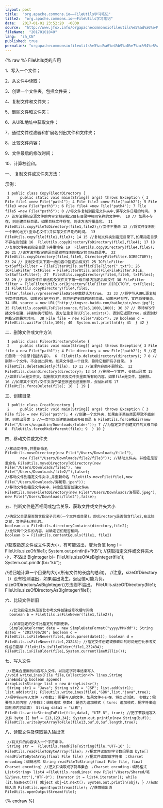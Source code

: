 ```yaml
---
layout: post
title:  "org.apache.commons.io——FileUtils学习笔记"
title2:  "org.apache.commons.io——FileUtils学习笔记"
date:   2017-01-01 23:52:20  +0800
source:  "http://www.jfox.info/orgapachecommonsiofileutils%e5%ad%a6%e4%b9%a0%e7%ac%94%e8%ae%b0.html"
fileName:  "20170101040"
lang:  "zh_CN"
published: true
permalink: "orgapachecommonsiofileutils%e5%ad%a6%e4%b9%a0%e7%ac%94%e8%ae%b0.html"
---
```

{% raw %}
FileUtils类的应用

1、写入一个文件；

2、从文件中读取；

3、创建一个文件夹，包括文件夹；

4、复制文件和文件夹；

5、删除文件和文件夹；

6、从URL地址中获取文件；

7、通过文件过滤器和扩展名列出文件和文件夹；

8、比较文件内容；

9、文件最后的修改时间；

10、计算校验和。

一、 复制文件或文件夹方法：

示例：

     1 public class CopyFileorDirectory {
     2     public static void main(String[] args) throws Exception { 3 File file1 =new File("path1"); 4 File file2 =new File("path2"); 5 File file3 =new File("path3"); 6 File file4 =new File("path4"); 7 File file5 =new File("path5"); 8 //将文件复制到指定文件夹中,保存文件日期的时间。 9 // 该方法将指定源文件的内容复制到指定目标目录中相同名称的文件中。 10 // 如果不存在，则创建目标目录。如果目标文件存在，则该方法将覆盖它。 11 FileUtils.copyFileToDirectory(file1,file2);//文件不重命 12 //将文件复制到一个新的地方(重命名文件)并保存文件日期的时间。 13  FileUtils.copyFile(file1,file3); 14 15 //复制文件夹到指定目录下,如果指定目录不存在则创建 16  FileUtils.copyDirectoryToDirectory(file2,file4); 17 18 //复制文件夹到指定目录下并重命名 19  FileUtils.copyDirectory(file4,file5); 20 21 //该方法将指定的源目录结构复制到指定的目标目录中。 22  FileUtils.copyDirectory(file4,file5, DirectoryFileFilter.DIRECTORY); 23 24 // 复制文件夹下第一级内容中指定后缀文件 25 IOFileFilter txtSuffixFilter = FileFilterUtils.suffixFileFilter(".txt"); 26 IOFileFilter txtFiles = FileFilterUtils.and(FileFileFilter.FILE, txtSuffixFilter); 27  FileUtils.copyDirectory(file4,file5, txtFiles); 28 29 // 复制文件目录结构及文件夹下第一级目录内指定后缀文件 30 FileFilter filter = FileFilterUtils.or(DirectoryFileFilter.DIRECTORY, txtFiles); 31 FileUtils.copyDirectory(file4,file5, filter,false);//preserveFileDate参数默认为true。 32 33 //将字节从URL源复制到文件目的地。如果它们还不存在，则将创建到目的地的目录。如果已经存在，文件将被覆盖。 34 URL source = new URL("http://imgsrc.baidu.com/baike/pic/ewe.jpg"); 35 FileUtils.copyURLToFile(source,file5,1000,1000); 36 37 // 等待NFS传播文件创建，并强制执行超时。该方法重复测试File.exists()，直到它返回true，或直到秒内指定的最大时间。 38 File file = new File("/abc/"); 39 boolean d = FileUtils.waitFor(file,100); 40  System.out.println(d); 41  } 42 }

 二、删除文件或文件方法

     1 public class FileorDirectoryDelete {
     2     public static void main(String[] args) throws Exception{ 3 File file = new File("path1"); 4 File directory = new File("path2"); 5 //递归删除一个目录(包括内容)。 6  FileUtils.deleteDirectory(directory); 7 8 //删除一个文件，不会抛出异常。如果文件是一个目录，删除它和所有子目录。 9  FileUtils.deleteQuietly(file); 10 11 //清理内容而不删除它。 12  FileUtils.cleanDirectory(directory); 13 14 //删除一个文件，会抛出异常 15 //如果file是文件夹，就删除文件夹及文件夹里面所有的内容。如果file是文件，就删除。 16 //如果某个文件/文件夹由于某些原因无法被删除，会抛出异常 17  FileUtils.forceDelete(file); 18  } 19 }

三、创建目录

     1 public class CreatDirectory {
     2     public static void main(String[] args) throws Exception { 3 File file = new File("path"); 4 //创建一个文件夹，如果由于某些原因导致不能创建，则抛出异常 5 //一次可以创建单级或者多级目录 6 FileUtils.forceMkdir(new File("/Users/wuguibin/Downloads/folder")); 7 //为指定文件创建文件的父级目录 8  FileUtils.forceMkdirParent(file); 9  } 10 }

四、移动文件或文件夹

    //移动文件夹,并重新命名
    FileUtils.moveDirectory(new File("/Users/Downloads/file1"),
           new File("/Users/Downloads/file2/file3")); //移动文件夹，并给定是否重命名 FileUtils.moveDirectoryToDirectory(new File("/Users/Downloads/file1"), new File("/Users/Downloads/file2/"),false);
    //移动文件到指定文件夹中,并重新命名 FileUtils.moveFile(file1,new File("/Users/Downloads/海葡萄.jpen"));
    //移动文件到指定文件夹中，并给定是否创建文件夹 FileUtils.moveFileToDirectory(new File("/Users/Downloads/海葡萄.jpeg"), new File("/Users/Downloads/file2"),false);

五、判断文件是否相同或包含关系、获取文件或文件夹大小

    //确定父目录是否包含指定子元素(一个文件或目录)。即directory是否包含file2,在比较之前，文件是标准化的。
    boolean a = FileUtils.directoryContains(directory,file2);
    //比较两个文件的内容，以确定它们是否相同。
    boolean b = FileUtils.contentEquals(file1, file2)
    

//获取指定文件或文件夹大小，有可能溢出，变为负值
long l = FileUtils.sizeOf(file1);
System.out.println(l+”KB”);
//获取指定文件或文件夹大小，不溢出
BigInteger bi= FileUtils.sizeOfAsBigInteger(file1);
System.out.println(bi+”kb”);

//递归地计算一个目录的大小(所有文件的长度的总和)。
//注意，sizeOfDirectory（）没有检测溢出，如果溢出发生，返回值可能为负。sizeOfDirectoryAsBigInteger()方法则不溢出。
FileUtils.sizeOfDirectory(file1);
FileUtils.sizeOfDirectoryAsBigInteger(file1);

 六、比较文件新旧

      //比较指定文件是否比参考文件创建或修改后时间晚
      boolean b = FileUtils.isFileNewer(file1,file2));
     
      //如果指定的文件比指定的日期更新。
      SimpleDateFormat date = new SimpleDateFormat("yyyy/MM/dd"); String date1 = "2017/06/20"; boolean c = FileUtils.isFileNewer(file1,date.parse(date1)); boolean d = FileUtils.isFileNewer(file1,23243); //指定文件创建或修改后的时间是否比参考文件或日期早 FileUtils.isFileOlder(file1,232434); FileUtils.isFileOlder(file1,System.currentTimeMillis());

七、写入文件

     //把集合里面的内容写入文件，以指定字符串结束写入
    //void writeLines(File file,Collection<?> lines,String lineEnding,boolean append)
    ArrayList<String> list = new ArrayList<>();
     String str1 = "Java"; String str2 = "JSP"; list.add(str1); list.add(str2); FileUtils.writeLines(file8,"GBK",list,"java",true);
    //把字符串写入文件 //参数1：需要写入的文件，如果文件不存在，将自动创建。 参数2：需要写入的内容 //参数3：编码格式 参数4：是否为追加模式（ ture: 追加模式，把字符串追加到原内容后面） String data1 = "认真"; FileUtils.writeStringToFile(file,data1, "UTF-8", true); //把字节数组写入文件 byte [] buf = {13,123,34}; System.out.println(new String(buf)); FileUtils.writeByteArrayToFile(file13,buf,0,buf.length,true);

八、读取文件及获取输入输出流

     //将文件的内容读入一个字符串中。
     String str =  FileUtils.readFileToString(file,"UTF-16" ); FileUtils.readFileToByteArray(file); //把文件读取到字节数组里面 byte[] readFileToByteArray(final File file) //把文件读取成字符串 ；Charset encoding：编码格式 String readFileToString(final File file, final Charset encoding) //把文件读取成字符串集合 ；Charset encoding：编码格式  List<String> list4 =FileUtils.readLines( new File("/Users/Shared/笔记/java.txt"),"UTF-8"); Iterator it = list4.iterator(); while (it.hasNext()){ Object obj=it.next(); System.out.println(obj); } //获取输入流 FileUtils.openInputStream(file); //获取输出流 FileUtils.openOutputStream(file);
{% endraw %}
